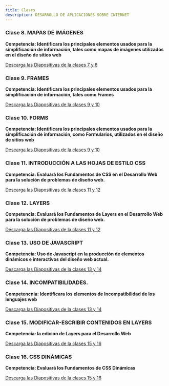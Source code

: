 ```yaml
---
title: Clases 
description: DESARROLLO DE APLICACIONES SOBRE INTERNET
---
```

### Clase 8. MAPAS DE IMÁGENES
**Competencia: Identificara los principales elementos usados para la simplificación de información, tales como  mapas de imágenes utilizados en el diseño de sitios web**

<a href="https://ucadocs.eloychavez.dev/Enero/Clases7y8.pdf" target="_blank">Descarga las Diapositivas de la clases 7 y 8</a>

### Clase 9. FRAMES
**Competencia: Identificara los principales elementos usados para la simplificación de información, tales como Frames**

<a href="https://ucadocs.eloychavez.dev/Febrero/Clases9y10.pdf" target="_blank">Descarga las Diapositivas de la clases 9 y 10</a>

### Clase 10. FORMS
**Competencia: Identificara los principales elementos usados para la simplificación de información, como  Formularios, utilizados en el diseño de sitios web**

<a href="https://ucadocs.eloychavez.dev/Febrero/Clases9y10.pdf" target="_blank">Descarga las Diapositivas de la clases 9 y 10</a>

### Clase 11. INTRODUCCIÓN A LAS HOJAS DE ESTILO CSS
**Competencia: Evaluará los Fundamentos de CSS en el Desarrollo Web para la solución de problemas de diseño web.**

<a href="https://ucadocs.eloychavez.dev/Febrero/Clases11y12.pdf" target="_blank">Descarga las Diapositivas de la clases 11 y 12</a>

### Clase 12. LAYERS
**Competencia: Evaluará los Fundamentos de Layers en el Desarrollo Web para la solución de problemas de diseño web.**

<a href="https://ucadocs.eloychavez.dev/Febrero/Clases11y12.pdf" target="_blank">Descarga las Diapositivas de la clases 11 y 12</a>

### Clase 13. USO DE JAVASCRIPT
**Competencia: Uso de Javascript en la producción de elementos dinámicos e interactivos del diseño web actual.**

<a href="https://ucadocs.eloychavez.dev/Febrero/Clases13y14.pdf" target="_blank">Descarga las Diapositivas de la clases 13 y 14</a>

### Clase 14. INCOMPATIBILIDADES.
**Competencnia: Identificara los elementos de Incompatibilidad de los lenguajes web**

<a href="https://ucadocs.eloychavez.dev/Febrero/Clases13y14.pdf" target="_blank">Descarga las Diapositivas de la clases 13 y 14</a>

### Clase 15. MODIFICAR-ESCRIBIR CONTENIDOS EN LAYERS
**Competencia: la edición de Layers para el Desarrollo Web**

<a href="https://ucadocs.eloychavez.dev/Febrero/Clases15y16.pdf" target="_blank">Descarga las Diapositivas de la clases 15 y 16</a>

### Clase 16. CSS DINÁMICAS
**Competencia: Evaluará los Fundamentos de CSS Dinámicas**

<a href="https://ucadocs.eloychavez.dev/Febrero/Clases15y16.pdf" target="_blank">Descarga las Diapositivas de la clases 15 y 16</a>